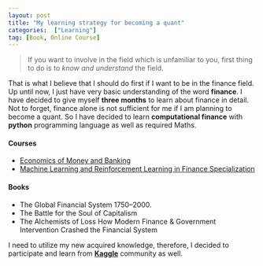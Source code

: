 ```yaml
---
layout: post
title: "My learning strategy for becoming a quant"
categories:  ["Learning"]
tag: [Book, Online Course]
---
```


> If you want to involve in  the field which is unfamiliar to you, first thing to do is to *know and understand* the field.

That is what I believe that I should do first if I want to be in the finance field. Up until now, I just have very basic understanding of the word **finance**. I have decided to give myself **three months** to learn  about finance in detail. Not to forget, finance alone is not sufficient for me if I am planning to become a quant. So I have decided to learn **computational finance** with **python** programming language as well as required Maths.

#### Courses
* [Economics of Money and Banking](https://www.coursera.org/learn/money-banking)
* [Machine Learning and Reinforcement Learning in Finance Specialization](https://www.coursera.org/specializations/machine-learning-reinforcement-finance)

#### Books
* The Global Financial System 1750–2000.
* The Battle for the Soul of Capitalism
* The Alchemists of Loss How Modern Finance & Government Intervention Crashed the Financial System

I need to utilize my new acquired knowledge, therefore, I decided to participate and learn from [**Kaggle**](https://www.kaggle.com/) community as well.
